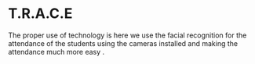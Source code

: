 # T.R.A.C.E
The proper use of technology is here we use the facial recognition for the attendance of the students using the cameras installed and making the attendance much more easy . 
